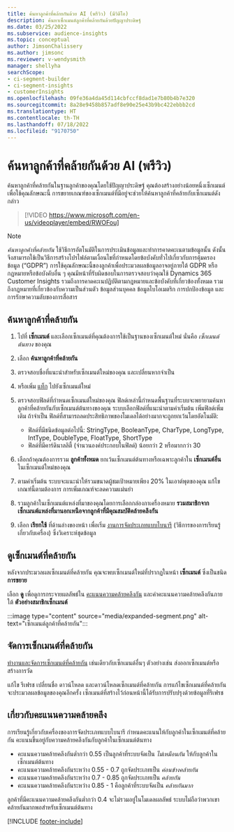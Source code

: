 ```yaml
---
title: ค้นหาลูกค้าที่คล้ายกันด้วย AI (พรีวิว) (มีวิดีโอ)
description: ค้นหาเซ็กเมนต์ลูกค้าที่คล้ายกันด้วยปัญญาประดิษฐ์
ms.date: 03/25/2022
ms.subservice: audience-insights
ms.topic: conceptual
author: JimsonChalissery
ms.author: jimsonc
ms.reviewer: v-wendysmith
manager: shellyha
searchScope:
- ci-segment-builder
- ci-segment-insights
- customerInsights
ms.openlocfilehash: 09fe36a4da45d114cbfccf8dad1e7b80b4b7e320
ms.sourcegitcommit: 8a28e9458b857adf8e90e25e43b9bc422ebbb2cd
ms.translationtype: HT
ms.contentlocale: th-TH
ms.lasthandoff: 07/18/2022
ms.locfileid: "9170750"
---
```

# <a name="find-similar-customers-with-ai-preview"></a>ค้นหาลูกค้าที่คล้ายกันด้วย AI (พรีวิว)

ค้นหาลูกค้าที่คล้ายกันในฐานลูกค้าของคุณโดยใช้ปัญญาประดิษฐ์ คุณต้องสร้างอย่างน้อยหนึ่งเซ็กเมนต์เพื่อใช้คุณลักษณะนี้ การขยายเกณฑ์ของเซ็กเมนต์ที่มีอยู่จะช่วยให้ค้นหาลูกค้าที่คล้ายกับเซ็กเมนต์ดังกล่าว

> [!VIDEO https://www.microsoft.com/en-us/videoplayer/embed/RWOFou]

> [!NOTE]
> *ค้นหาลูกค้าที่คล้ายกัน* ใช้วิธีการอัตโนมัติในการประเมินข้อมูลและทำการคาดคะเนตามข้อมูลนั้น ดังนั้นจึงสามารถใช้เป็นวิธีการสร้างโปรไฟล์ตามเงื่อนไขที่กำหนดโดยข้อบังคับทั่วไปเกี่ยวกับการคุ้มครองข้อมูล (“GDPR”) การใช้คุณลักษณะนี้ของลูกค้าเพื่อประมวลผลข้อมูลอาจอยู่ภายใต้ GDPR หรือกฎหมายหรือข้อบังคับอื่น ๆ คุณมีหน้าที่รับผิดชอบในการตรวจสอบว่าคุณใช้ Dynamics 365 Customer Insights รวมถึงการคาดคะเนปฏิบัติตามกฎหมายและข้อบังคับที่เกี่ยวข้องทั้งหมด รวมถึงกฎหมายที่เกี่ยวข้องกับความเป็นส่วนตัว ข้อมูลส่วนบุคคล ข้อมูลไบโอเมตริก การปกป้องข้อมูล และการรักษาความลับของการสื่อสาร

## <a name="find-similar-customers"></a>ค้นหาลูกค้าที่คล้ายกัน

1. ไปที่ **เซ็กเมนต์** และเลือกเซ็กเมนต์ที่คุณต้องการใช้เป็นฐานของเซ็กเมนต์ใหม่ นั่นคือ *เซ็กเมนต์ต้นทาง* ของคุณ

1. เลือก **ค้นหาลูกค้าที่คล้ายกัน**

1. ตรวจสอบชื่อที่แนะนำสำหรับเซ็กเมนต์ใหม่ของคุณ และเปลี่ยนหากจำเป็น

1. หรือเพิ่ม [แท็ก](work-with-tags-columns.md#manage-tags) ไปยังเซ็กเมนต์ใหม่

1. ตรวจสอบฟิลด์ที่กำหนดเซ็กเมนต์ใหม่ของคุณ ฟิลด์เหล่านี้กำหนดพื้นฐานที่ระบบจะพยายามค้นหาลูกค้าที่คล้ายกันกับเซ็กเมนต์ต้นทางของคุณ ระบบเลือกฟิลด์ที่แนะนำตามค่าเริ่มต้น เพิ่มฟิลด์เพิ่มเติม ถ้าจําเป็น
  ฟิลด์ที่สามารถลดประสิทธิภาพของโมเดลได้อย่างมากจะถูกยกเว้นโดยอัตโนมัติ:
  
   - ฟิลด์ที่มีชนิดข้อมูลต่อไปนี้: StringType, BooleanType, CharType, LongType, IntType, DoubleType, FloatType, ShortType
   - ฟิลด์ที่มีคาร์ดินาลลิตี้ (จำนวนองค์ประกอบในฟิลด์) น้อยกว่า 2 หรือมากกว่า 30

1. เลือกถ้าคุณต้องการรวม **ลูกค้าทั้งหมด** ยกเว้นเซ็กเมนต์ต้นทางหรือเฉพาะลูกค้าใน **เซ็กเมนต์อื่น** ในเซ็กเมนต์ใหม่ของคุณ

1. ตามค่าเริ่มต้น ระบบจะแนะนำให้รวมขนาดผู้ชมเป้าหมายเพียง 20% ในเอาต์พุตของคุณ แก้ไขเกณฑ์นี้ตามต้องการ การเพิ่มเกณฑ์จะลดความแม่นยำ

1. รวมลูกค้าในเซ็กเมนต์แหล่งที่มาของคุณโดยการเลือกกล่องกาเครื่องหมาย **รวมสมาชิกจากเซ็กเมนต์แหล่งที่มานอกเหนือจากลูกค้าที่มีคุณสมบัติคล้ายคลึงกัน**

1. เลือก **เรียกใช้** ที่ด้านล่างของหน้า เพื่อเริ่ม [งานการจัดประเภทแบบไบนารี](#about-similarity-scores) (วิธีการของการเรียนรู้เกี่ยวกับเครื่อง) ซึ่งวิเคราะห์ชุดข้อมูล

## <a name="view-the-similar-segment"></a>ดูเซ็กเมนต์ที่คล้ายกัน

หลังจากประมวลผลเซ็กเมนต์ที่คล้ายกัน คุณจะพบเซ็กเมนต์ใหม่ที่ปรากฏในหน้า **เซ็กเมนต์** ซึ่งเป็นชนิด **การขยาย**

เลือก **ดู** เพื่อดูการกระจายผลลัพธ์ใน [คะแนนความคล้ายคลึงกัน](#about-similarity-scores) และค่าคะแนนความคล้ายคลึงกันภายใต้ **ตัวอย่างสมาชิกเซ็กเมนต์**

:::image type="content" source="media/expanded-segment.png" alt-text="เซ็กเมนต์ลูกค้าที่คล้ายกัน":::

## <a name="manage-a-similar-segment"></a>จัดการเซ็กเมนต์ที่คล้ายกัน

[ทำงานและจัดการเซ็กเมนต์ที่คล้ายกัน](segments.md#manage-existing-segments) เช่นเดียวกับเซ็กเมนต์อื่นๆ ตัวอย่างเช่น ส่งออกเซ็กเมนต์หรือสร้างการวัด

แก้ไข รีเฟรช เปลี่ยนชื่อ ดาวน์โหลด และดาวน์โหลดเซ็กเมนต์ที่คล้ายกัน การแก้ไขเซ็กเมนต์ที่คล้ายกันจะประมวลผลข้อมูลของคุณอีกครั้ง เซ็กเมนต์ที่สร้างไว้ก่อนหน้านี้ได้รับการปรับปรุงด้วยข้อมูลที่รีเฟรช

## <a name="about-similarity-scores"></a>เกี่ยวกับคะแนนความคล้ายคลึง

การเรียนรู้เกี่ยวกับเครื่องของการจัดประเภทแบบไบนารี กำหนดคะแนนให้กับลูกค้าในเซ็กเมนต์ที่คล้ายกัน คะแนนขึ้นอยู่กับความคล้ายคลึงกันกับลูกค้าในเซ็กเมนต์ต้นทาง

- คะแนนความคล้ายคลึงกันต่ำกว่า 0.55 เป็นลูกค้าที่ระบบจัดเป็น *ไม่เหมือนกัน* ให้กับลูกค้าในเซ็กเมนต์ต้นทาง
- คะแนนความคล้ายคลึงกันระหว่าง 0.55 - 0.7 ถูกจัดประเภทเป็น *ค่อนข้างคล้ายกัน*
- คะแนนความคล้ายคลึงกันระหว่าง 0.7 - 0.85 ถูกจัดประเภทเป็น *คล้ายกัน*
- คะแนนความคล้ายคลึงกันระหว่าง 0.85 - 1 คือลูกค้าที่ระบบจัดเป็น *คล้ายกันมาก*

ลูกค้าที่มีคะแนนความคล้ายคลึงกันต่ำกว่า 0.4 จะไม่รวมอยู่ในโมเดลผลลัพธ์ ระบบไม่ถือว่าพวกเขาคล้ายกันมากพอสำหรับเซ็กเมนต์ต้นทาง

[!INCLUDE [footer-include](includes/footer-banner.md)]
